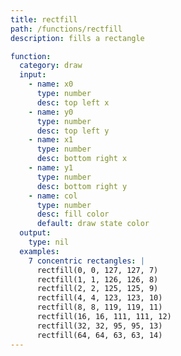 ```yaml
---
title: rectfill
path: /functions/rectfill
description: fills a rectangle

function:
  category: draw
  input:
    - name: x0
      type: number
      desc: top left x
    - name: y0
      type: number
      desc: top left y
    - name: x1
      type: number
      desc: bottom right x
    - name: y1
      type: number
      desc: bottom right y
    - name: col
      type: number
      desc: fill color
      default: draw state color
  output:
    type: nil
  examples:
    7 concentric rectangles: |
      rectfill(0, 0, 127, 127, 7)
      rectfill(1, 1, 126, 126, 8)
      rectfill(2, 2, 125, 125, 9)
      rectfill(4, 4, 123, 123, 10)
      rectfill(8, 8, 119, 119, 11)
      rectfill(16, 16, 111, 111, 12)
      rectfill(32, 32, 95, 95, 13)
      rectfill(64, 64, 63, 63, 14)
---
```

